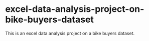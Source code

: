 # excel-data-analysis-project-on-bike-buyers-dataset
This is an excel data analysis project on a bike buyers dataset.
